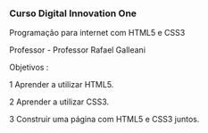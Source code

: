 ### Curso Digital Innovation One 

Programação para internet com HTML5 e CSS3

Professor - Professor Rafael Galleani

Objetivos :

1 Aprender a utilizar HTML5.

2 Aprender a utilizar CSS3.

3 Construir uma página com HTML5 e CSS3 juntos. 
